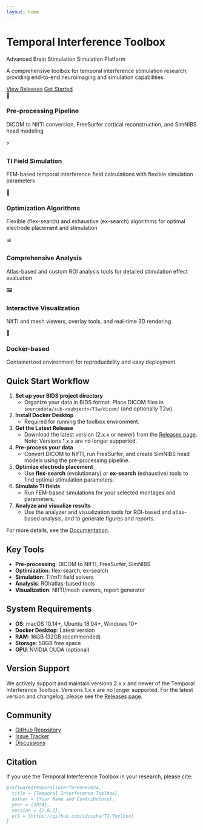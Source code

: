 ```yaml
---
layout: home
---
```


<div class="hero">
  <h1>Temporal Interference Toolbox</h1>
  <p>Advanced Brain Stimulation Simulation Platform</p>
  <p>A comprehensive toolbox for temporal interference stimulation research, providing end-to-end neuroimaging and simulation capabilities.</p>
  <div class="hero-buttons">
    <a href="/releases" class="btn">View Releases</a>
    <a href="/documentation" class="btn btn-secondary">Get Started</a>
  </div>
</div>

<div class="features">
  <div class="feature-card">
    <div class="feature-icon">🧠</div>
    <h3>Pre-processing Pipeline</h3>
    <p>DICOM to NIfTI conversion, FreeSurfer cortical reconstruction, and SimNIBS head modeling</p>
  </div>
  <div class="feature-card">
    <div class="feature-icon">⚡</div>
    <h3>TI Field Simulation</h3>
    <p>FEM-based temporal interference field calculations with flexible simulation parameters</p>
  </div>
  <div class="feature-card">
    <div class="feature-icon">🎯</div>
    <h3>Optimization Algorithms</h3>
    <p>Flexible (flex-search) and exhaustive (ex-search) algorithms for optimal electrode placement and stimulation</p>
  </div>
  <div class="feature-card">
    <div class="feature-icon">📊</div>
    <h3>Comprehensive Analysis</h3>
    <p>Atlas-based and custom ROI analysis tools for detailed stimulation effect evaluation</p>
  </div>
  <div class="feature-card">
    <div class="feature-icon">🖼️</div>
    <h3>Interactive Visualization</h3>
    <p>NIfTI and mesh viewers, overlay tools, and real-time 3D rendering</p>
  </div>
  <div class="feature-card">
    <div class="feature-icon">🐳</div>
    <h3>Docker-based</h3>
    <p>Containerized environment for reproducibility and easy deployment</p>
  </div>
</div>

## Quick Start Workflow

1. **Set up your BIDS project directory**
   - Organize your data in BIDS format. Place DICOM files in `sourcedata/sub-<subject>/T1w/dicom/` (and optionally T2w).
2. **Install Docker Desktop**
   - Required for running the toolbox environment.
3. **Get the Latest Release**
   - Download the latest version (2.x.x or newer) from the <a href="/releases">Releases page</a>. Note: Versions 1.x.x are no longer supported.
4. **Pre-process your data**
   - Convert DICOM to NIfTI, run FreeSurfer, and create SimNIBS head models using the pre-processing pipeline.
5. **Optimize electrode placement**
   - Use <b>flex-search</b> (evolutionary) or <b>ex-search</b> (exhaustive) tools to find optimal stimulation parameters.
6. **Simulate TI fields**
   - Run FEM-based simulations for your selected montages and parameters.
7. **Analyze and visualize results**
   - Use the analyzer and visualization tools for ROI-based and atlas-based analysis, and to generate figures and reports.

For more details, see the <a href="/documentation">Documentation</a>.

## Key Tools

- **Pre-processing**: DICOM to NIfTI, FreeSurfer, SimNIBS
- **Optimization**: flex-search, ex-search
- **Simulation**: TI/mTI field solvers
- **Analysis**: ROI/atlas-based tools
- **Visualization**: NIfTI/mesh viewers, report generator

## System Requirements

- **OS**: macOS 10.14+, Ubuntu 18.04+, Windows 10+
- **Docker Desktop**: Latest version
- **RAM**: 16GB (32GB recommended)
- **Storage**: 50GB free space
- **GPU**: NVIDIA CUDA (optional)

## Version Support

We actively support and maintain versions 2.x.x and newer of the Temporal Interference Toolbox. Versions 1.x.x are no longer supported. For the latest version and changelog, please see the <a href="/releases">Releases page</a>.

## Community

- [GitHub Repository](https://github.com/idossha/TI-Toolbox)
- [Issue Tracker](https://github.com/idossha/TI-Toolbox/issues)
- [Discussions](https://github.com/idossha/TI-Toolbox/discussions)

## Citation

If you use the Temporal Interference Toolbox in your research, please cite:

```bibtex
@software{temporalinterference2024,
  title = {Temporal Interference Toolbox},
  author = {Your Name and Contributors},
  year = {2024},
  version = {2.0.2},
  url = {https://github.com/idossha/TI-Toolbox}
}
``` 